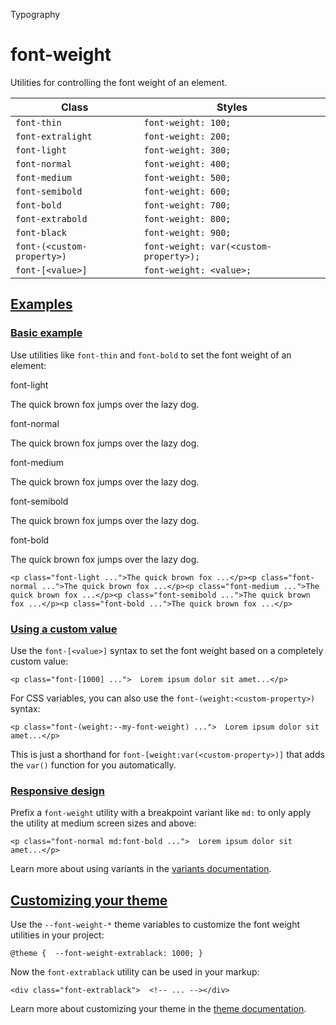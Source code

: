 <!--$-->

<!--/$-->

Typography

# font-weight

Utilities for controlling the font weight of an element.

| Class                      | Styles                                 |
| -------------------------- | -------------------------------------- |
| `font-thin`                | `font-weight: 100;`                    |
| `font-extralight`          | `font-weight: 200;`                    |
| `font-light`               | `font-weight: 300;`                    |
| `font-normal`              | `font-weight: 400;`                    |
| `font-medium`              | `font-weight: 500;`                    |
| `font-semibold`            | `font-weight: 600;`                    |
| `font-bold`                | `font-weight: 700;`                    |
| `font-extrabold`           | `font-weight: 800;`                    |
| `font-black`               | `font-weight: 900;`                    |
| `font-(<custom-property>)` | `font-weight: var(<custom-property>);` |
| `font-[<value>]`           | `font-weight: <value>;`                |

## [Examples](#examples)

### [Basic example](#basic-example)

Use utilities like `font-thin` and `font-bold` to set the font weight of an element:

font-light

The quick brown fox jumps over the lazy dog.

font-normal

The quick brown fox jumps over the lazy dog.

font-medium

The quick brown fox jumps over the lazy dog.

font-semibold

The quick brown fox jumps over the lazy dog.

font-bold

The quick brown fox jumps over the lazy dog.

```
<p class="font-light ...">The quick brown fox ...</p><p class="font-normal ...">The quick brown fox ...</p><p class="font-medium ...">The quick brown fox ...</p><p class="font-semibold ...">The quick brown fox ...</p><p class="font-bold ...">The quick brown fox ...</p>
```

### [Using a custom value](#using-a-custom-value)

Use the<!-- --> `font-[<value>]` <!-- -->syntax<!-- --> <!-- -->to set the <!-- -->font weight<!-- --> based on a completely custom value:

```
<p class="font-[1000] ...">  Lorem ipsum dolor sit amet...</p>
```

For CSS variables, you can also use the<!-- --> `font-(weight:<custom-property>)` <!-- -->syntax:

```
<p class="font-(weight:--my-font-weight) ...">  Lorem ipsum dolor sit amet...</p>
```

This is just a shorthand for<!-- --> `font-[weight:var(<custom-property>)]` <!-- -->that adds the `var()` function for you automatically.

### [Responsive design](#responsive-design)

Prefix <!-- -->a<!-- --> `font-weight` utility<!-- --> <!-- -->with a breakpoint variant like `md:` to only apply the utility at <!-- -->medium<!-- --> <!-- -->screen sizes and above:

```
<p class="font-normal md:font-bold ...">  Lorem ipsum dolor sit amet...</p>
```

Learn more about using variants in the [variants documentation](/docs/hover-focus-and-other-states).

## [Customizing your theme](#customizing-your-theme)

Use the `--font-weight-*` theme variables to customize the <!-- -->font weight<!-- --> <!-- -->utilities in your project:

```
@theme {  --font-weight-extrablack: 1000; }
```

Now the<!-- --> `font-extrablack` <!-- -->utility can be used in your markup:

```
<div class="font-extrablack">  <!-- ... --></div>
```

Learn more about customizing your theme in the<!-- --> [theme documentation](/docs/theme#customizing-your-theme).

<!--$-->

<!--/$-->
